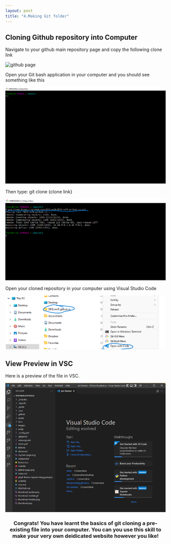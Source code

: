 ```yaml
---
layout: post
title: "4.Making Git folder"
---
```

<style>
h3 {text-align: center;}
</style>
<h2>Cloning Github repository into Computer</h2>
<p> Navigate to your github main repository page and copy the following clone link</p>
<img src= "https://dfslimjr.github.io/images/cloning link.png" alt="github page">
<p>Open your Git bash application in your computer and you should see something like this</p>
<img src= "https://github.com/DFSLimJR/DFSLimJR.github.io/blob/e9cce14e96480f55ff4bd1d5513b4d94aa244a5c/images/add%20git%20folder.png" alt="git page">
<p>Then type: git clone {clone link}</p>
<img src= "https://github.com/DFSLimJR/DFSLimJR.github.io/blob/5c894e8aa0fe90ed4eb8c09fd941eb9bda65b948/images/gitpic.png" alt="git page">
<p>Open your cloned repository in your computer using Visual Studio Code</p>
<img src= "https://github.com/DFSLimJR/DFSLimJR.github.io/blob/f4b78608371f5589eaa256b35349526fae4d5785/images/computer.png" alt="computer page">
<br />
<h2>View Preview in VSC</h2>
<p>Here is a preview of the file in VSC.</p>
<img src= https://github.com/DFSLimJR/DFSLimJR.github.io/blob/8ac2257346f2c8fb0b2011709a3bd298613242ae/images/last.png alt="preview button">
<br />
<h3>Congrats! You have learnt the basics of git cloning a pre-existing file into your computer. You can you use this skill to make your very own deidicated website
  however you like!</h3>
